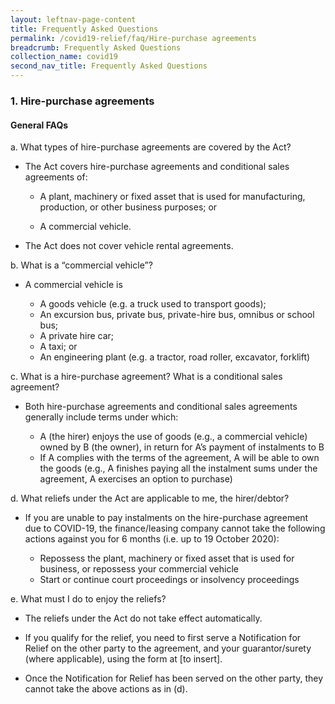```yaml
---
layout: leftnav-page-content
title: Frequently Asked Questions
permalink: /covid19-relief/faq/Hire-purchase agreements
breadcrumb: Frequently Asked Questions
collection_name: covid19
second_nav_title: Frequently Asked Questions
---
```

### 1. Hire-purchase agreements ###

#### General FAQs ####
a.	What types of hire-purchase agreements are covered by the Act? 

* The Act covers hire-purchase agreements and conditional sales agreements of: 

  * A plant, machinery or fixed asset that is used for manufacturing, production, or other business purposes; or 

  * A commercial vehicle. 

* The Act does not cover vehicle rental agreements.

b. What is a “commercial vehicle”? 

* A commercial vehicle is

  * A goods vehicle (e.g. a truck used to transport goods);
  * An excursion bus, private bus, private-hire bus, omnibus or school bus;
  * A private hire car;
  * A taxi; or
  * An engineering plant (e.g. a tractor, road roller, excavator, forklift)

c. What is a hire-purchase agreement? What is a conditional sales agreement? 

* Both hire-purchase agreements and conditional sales agreements generally include terms under which: 

  * A (the hirer) enjoys the use of goods (e.g., a commercial vehicle) owned by B (the owner), in return for A’s payment of instalments to B
  * If A complies with the terms of the agreement, A will be able to own the goods (e.g., A finishes paying all the instalment sums under the agreement, A exercises an option to purchase)

d. What reliefs under the Act are applicable to me, the hirer/debtor? 

* If you are unable to pay instalments on the hire-purchase agreement due to COVID-19, the finance/leasing company cannot take the following actions against you for 6 months (i.e. up to 19 October 2020): 

  * Repossess the plant, machinery or fixed asset that is used for business, or repossess your commercial vehicle
  * Start or continue court proceedings or insolvency proceedings

e. What must I do to enjoy the reliefs? 

* The reliefs under the Act do not take effect automatically. 

*  If you qualify for the relief, you need to first serve a Notification for Relief on the other party to the agreement, and your guarantor/surety (where applicable), using the form at [to insert]. 

* Once the Notification for Relief has been served on the other party, they cannot take the above actions as in (d).
